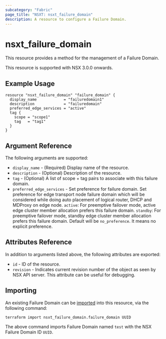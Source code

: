 ```yaml
---
subcategory: "Fabric"
page_title: "NSXT: nsxt_failure_domain"
description: A resource to configure a Failure Domain.
---
```


# nsxt_failure_domain

This resource provides a method for the management of a Failure Domain.

This resource is supported with NSX 3.0.0 onwards.

## Example Usage

```hcl
resource "nsxt_failure_domain" "failure_domain" {
  display_name            = "failuredomain1"
  description             = "failuredomain"
  preferred_edge_services = "active"
  tag {
    scope = "scope1"
    tag   = "tag1"
  }
}
```

## Argument Reference

The following arguments are supported:

* `display_name` - (Required) Display name of the resource.
* `description` - (Optional) Description of the resource.
* `tag` - (Optional) A list of scope + tag pairs to associate with this failure domain.
* `preferred_edge_services` - Set preference for failure domain. Set preference for edge transport node failure domain which will be considered while doing auto placement of logical router, DHCP and MDProxy on edge node. `active`: For preemptive failover mode, active edge cluster member allocation prefers this failure domain. `standby`: For preemptive failover mode, standby edge cluster member allocation prefers this failure domain. Default will be `no_preference`. It means no explicit preference.

## Attributes Reference

In addition to arguments listed above, the following attributes are exported:

* `id` - ID of the resource.
* `revision` - Indicates current revision number of the object as seen by NSX API server. This attribute can be useful for debugging.

## Importing

An existing Failure Domain can be [imported][docs-import] into this resource, via the following command:

[docs-import]: https://developer.hashicorp.com/terraform/cli/import

```shell
terraform import nsxt_failure_domain.failure_domain UUID
```

The above command imports Failure Domain named `test` with the NSX Failure Domain ID `UUID`.
